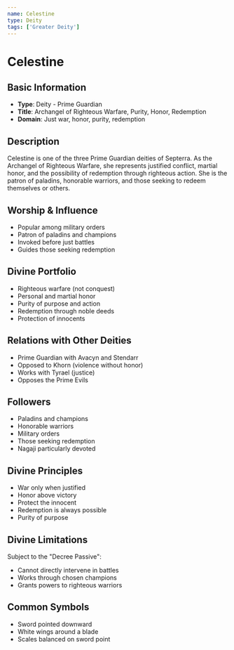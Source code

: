 ```yaml
---
name: Celestine
type: Deity
tags: ['Greater Deity']
---
```


# Celestine

## Basic Information
- **Type**: Deity - Prime Guardian
- **Title**: Archangel of Righteous Warfare, Purity, Honor, Redemption
- **Domain**: Just war, honor, purity, redemption

## Description
Celestine is one of the three Prime Guardian deities of Septerra. As the Archangel of Righteous Warfare, she represents justified conflict, martial honor, and the possibility of redemption through righteous action. She is the patron of paladins, honorable warriors, and those seeking to redeem themselves or others.

## Worship & Influence
- Popular among military orders
- Patron of paladins and champions
- Invoked before just battles
- Guides those seeking redemption

## Divine Portfolio
- Righteous warfare (not conquest)
- Personal and martial honor
- Purity of purpose and action
- Redemption through noble deeds
- Protection of innocents

## Relations with Other Deities
- Prime Guardian with Avacyn and Stendarr
- Opposed to Khorn (violence without honor)
- Works with Tyrael (justice)
- Opposes the Prime Evils

## Followers
- Paladins and champions
- Honorable warriors
- Military orders
- Those seeking redemption
- Nagaji particularly devoted

## Divine Principles
- War only when justified
- Honor above victory
- Protect the innocent
- Redemption is always possible
- Purity of purpose

## Divine Limitations
Subject to the "Decree Passive":
- Cannot directly intervene in battles
- Works through chosen champions
- Grants powers to righteous warriors

## Common Symbols
- Sword pointed downward
- White wings around a blade
- Scales balanced on sword point